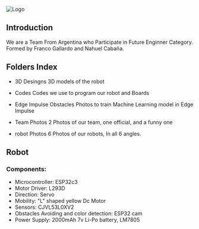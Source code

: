 ![Logo](https://socialify.git.ci/Gallarfrox/WRO-FE-XPRIT-2024/image?font=Inter&language=1&name=1&pattern=Signal&theme=Auto)


## Introduction
We are a Team From Argentina who Participate in Future Enginner Category. Formed by Franco Gallardo and Nahuel Cabaña.
## Folders Index
 - 3D Desingns 3D models of the robot

 - Codes Codes we use to program our robot and Boards
 - Edge Impulse Obstacles Photos to train Machine Learning model in Edge Impulse
 - Team Photos 2 Photos of our team, one official, and a funny one
  - robot Photos 6 Photos of our robots, In all 6 angles.

## Robot
### Components:
- Microcontroller: ESP32c3
- Motor Driver: L293D
- Direction: Servo
- Mobility: "L" shaped yellow Dc Motor
- Sensors: CJVL53L0XV2
- Obstacles Avoiding and color detection: ESP32 cam
- Power Supply: 2000mAh 7v Li-Po battery, LM7805